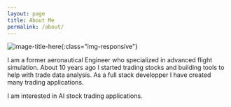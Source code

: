 ```yaml
---
layout: page
title: About Me
permalink: /about/
---
```

![image-title-here](https://sylvaint.dev/images/sth.jpeg){:class="img-responsive"}

I am a former aeronautical Engineer who specialized in advanced flight simulation.
About 10 years ago I started trading stocks and building tools to help with trade data analysis.
As a full stack developper I have created many trading applications.

I am interested in AI stock trading applications.
